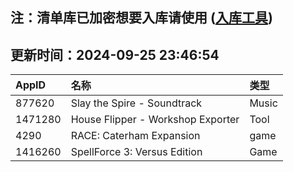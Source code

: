 ## 注：清单库已加密想要入库请使用 ([入库工具](https://github.com/BlankTMing/ManifestAutoUpdate/releases))

## 更新时间：2024-09-25 23:46:54
| AppID | 名称 | 类型  |
| :-------------------- | :----------------------------- | :----------- |
| 877620 | Slay the Spire - Soundtrack| Music |
| 1471280 | House Flipper - Workshop Exporter| Tool |
| 4290 | RACE: Caterham Expansion| game |
| 1416260 | SpellForce 3: Versus Edition| Game |
